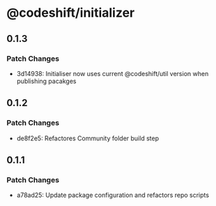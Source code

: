# @codeshift/initializer

## 0.1.3

### Patch Changes

- 3d14938: Initialiser now uses current @codeshift/util version when publishing pacakges

## 0.1.2

### Patch Changes

- de8f2e5: Refactores Community folder build step

## 0.1.1

### Patch Changes

- a78ad25: Update package configuration and refactors repo scripts
